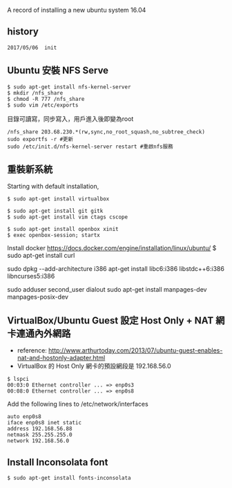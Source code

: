 A record of installing a new ubuntu system 16.04

## history
	2017/05/06	init

## Ubuntu 安裝 NFS Serve
```
$ sudo apt-get install nfs-kernel-server
$ mkdir /nfs_share
$ chmod -R 777 /nfs_share
$ sudo vim /etc/exports
```
目錄可讀寫，同步寫入，用戶進入後即變為root
```
/nfs_share 203.68.230.*(rw,sync,no_root_squash,no_subtree_check)
sudo exportfs -r #更新
sudo /etc/init.d/nfs-kernel-server restart #重啟nfs服務
```
## 重裝新系統
Starting with default installation,
```
$ sudo apt-get install virtualbox

$ sudo apt-get install git gitk 
$ sudo apt-get install vim ctags cscope

$ sudo apt-get install openbox xinit
$ exec openbox-session; startx

```
Install docker https://docs.docker.com/engine/installation/linux/ubuntu/
$ sudo apt-get install curl

sudo dpkg --add-architecture i386
apt-get install libc6:i386 libstdc++6:i386 libncurses5:i386 

sudo adduser second_user dialout
sudo apt-get install manpages-dev manpages-posix-dev

## VirtualBox/Ubuntu Guest 設定 Host Only + NAT 網卡連通內外網路
* reference: http://www.arthurtoday.com/2013/07/ubuntu-guest-enables-nat-and-hostonly-adapter.html
* VirtualBox 的 Host Only 網卡的預設網段是 192.168.56.0
```
$ lspci
00:03:0 Ethernet controller ... => enp0s3
00:08:0 Ethernet controller ... => enp0s8
```
Add the following lines to /etc/network/interfaces
```
auto enp0s8
iface enp0s8 inet static
address 192.168.56.88
netmask 255.255.255.0
network 192.168.56.0
```
## Install Inconsolata font
```
$ sudo apt-get install fonts-inconsolata
```
